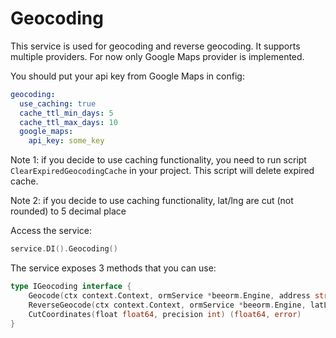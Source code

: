 # Geocoding

This service is used for geocoding and reverse geocoding. It supports multiple providers. For now only
Google Maps provider is implemented.


You should put your api key from Google Maps in config:

```yml
geocoding:
  use_caching: true
  cache_ttl_min_days: 5
  cache_ttl_max_days: 10
  google_maps:
    api_key: some_key
```

Note 1: if you decide to use caching functionality, you need to run script `ClearExpiredGeocodingCache`
in your project. This script will delete expired cache.

Note 2: if you decide to use caching functionality, lat/lng are cut (not rounded) to 5 decimal place

Access the service:
```go
service.DI().Geocoding()
```

The service exposes 3 methods that you can use:

```go
type IGeocoding interface {
	Geocode(ctx context.Context, ormService *beeorm.Engine, address string, language Language) (*Address, error)
	ReverseGeocode(ctx context.Context, ormService *beeorm.Engine, latLng *LatLng, language Language) (*Address, error)
    CutCoordinates(float float64, precision int) (float64, error)
}
```

